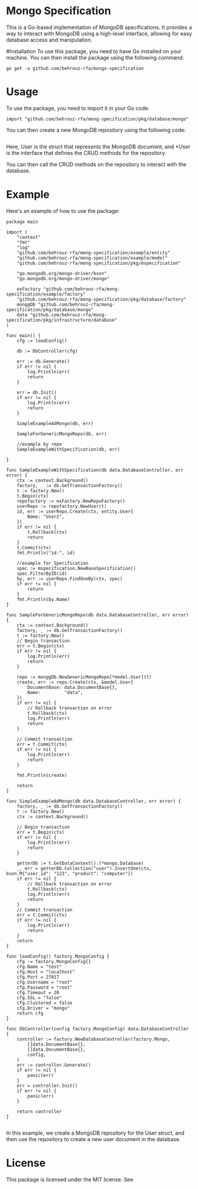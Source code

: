 # Mongo Specification
This is a Go-based implementation of MongoDB specifications. It provides a way to interact with MongoDB using a high-level interface, allowing for easy database access and manipulation.

#Installation
To use this package, you need to have Go installed on your machine. You can then install the package using the following command:

```
go get -u github.com/behrouz-rfa/mongo-specification
```

# Usage
To use the package, you need to import it in your Go code:
```
import "github.com/behrouz-rfa/mong-specification/pkg/database/mongo"
```

You can then create a new MongoDB repository using the following code:

```repo := mongo.NewRepo[*User, User](t2)

```

Here, User is the struct that represents the MongoDB document, and *User is the interface that defines the CRUD methods for the repository.

You can then call the CRUD methods on the repository to interact with the database.


# Example
Here's an example of how to use the package:
```
package main

import (
	"context"
	"fmt"
	"log"
	"github.com/behrouz-rfa/mong-specification/example/entity"
	"github.com/behrouz-rfa/mong-specification/example/model"
	"github.com/behrouz-rfa/mong-specification/pkg/mspecification"

	"go.mongodb.org/mongo-driver/bson"
	"go.mongodb.org/mongo-driver/mongo"

	exFactory "github.com/behrouz-rfa/mong-specification/example/factory"
	"github.com/behrouz-rfa/mong-specification/pkg/database/factory"
	monggDb "github.com/behrouz-rfa/mong-specification/pkg/database/mongo"
	data "github.com/behrouz-rfa/mong-specification/pkg/infrastructure/database"
)

func main() {
	cfg := loadConfig()

	db := DbController(cfg)

	err := db.Generate()
	if err != nil {
		log.Println(err)
		return
	}

	err = db.Init()
	if err != nil {
		log.Println(err)
		return
	}

	SimpleExampleAdMongo(db, err)

	SampleForGenericMongoRepo(db, err)

	//example by repo
	SampleExampleWithSpecification(db, err)

}

func SampleExampleWithSpecification(db data.DatabaseController, err error) {
	ctx := context.Background()
	factory, _ := db.GetTransactionFactory()
	t := factory.New()
	t.Begin(ctx)
	repofactory := exFactory.NewRepoFactory()
	userRepo := repofactory.NewUser(t)
	id, err := userRepo.Create(ctx, entity.User{
		Name: "User2",
	})
	if err != nil {
		t.Rollback(ctx)
		return
	}
	t.Commit(ctx)
	fmt.Println("id:", id)

	//example for Specification
	spec := mspecification.NewBaseSpecification()
	spec.FilterByID(id)
	by, err := userRepo.FindOneBy(ctx, spec)
	if err != nil {
		return
	}
	fmt.Println(by.Name)
}

func SampleForGenericMongoRepo(db data.DatabaseController, err error) {
	ctx := context.Background()
	factory, _ := db.GetTransactionFactory()
	t := factory.New()
	// Begin transaction
	err = t.Begin(ctx)
	if err != nil {
		log.Println(err)
		return
	}

	repo := monggDb.NewGenericMongoRepo[*model.User](t)
	create, err := repo.Create(ctx, &model.User{
		DocumentBase: data.DocumentBase{},
		Name:         "data",
	})
	if err != nil {
		// Rollback transaction on error
		t.Rollback(ctx)
		log.Println(err)
		return
	}

	// Commit transaction
	err = t.Commit(ctx)
	if err != nil {
		log.Println(err)
		return
	}

	fmt.Println(create)

	return
}

func SimpleExampleAdMongo(db data.DatabaseController, err error) {
	factory, _ := db.GetTransactionFactory()
	t := factory.New()
	ctx := context.Background()

	// Begin transaction
	err = t.Begin(ctx)
	if err != nil {
		log.Println(err)
		return
	}

	getterDb := t.GetDataContext().(*mongo.Database)
	_, err = getterDb.Collection("user").InsertOne(ctx, bson.M{"user_id": "123", "product": "computer"})
	if err != nil {
		// Rollback transaction on error
		t.Rollback(ctx)
		log.Println(err)
		return
	}
	// Commit transaction
	err = t.Commit(ctx)
	if err != nil {
		log.Println(err)
		return
	}
	return
}

func loadConfig() factory.MongoConfig {
	cfg := factory.MongoConfig{}
	cfg.Name = "test"
	cfg.Host = "localhost"
	cfg.Port = 27017
	cfg.Username = "root"
	cfg.Password = "root"
	cfg.Timeout = 20
	cfg.SSL = "false"
	cfg.Clustered = false
	cfg.Driver = "mongo"
	return cfg
}

func DbController(config factory.MongoConfig) data.DatabaseController {
	controller := factory.NewDatabaseController(factory.Mongo,
		[]data.DocumentBase{},
		[]data.DocumentBase{},
		config,
	)
	err := controller.Generate()
	if err != nil {
		panic(err)
	}
	err = controller.Init()
	if err != nil {
		panic(err)
	}

	return controller
}


```
In this example, we create a MongoDB repository for the User struct, and then use the repository to create a new user document in the database.

# License
This package is licensed under the MIT license. See
